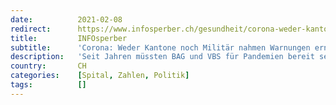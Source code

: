 ```yaml
---
date:          2021-02-08
redirect:      https://www.infosperber.ch/gesundheit/corona-weder-kantone-noch-militaer-nahmen-warnungen-ernst/
title:         INFOsperber
subtitle:      'Corona: Weder Kantone noch Militär nahmen Warnungen ernst'
description:   'Seit Jahren müssten BAG und VBS für Pandemien bereit sein. Trotzdem wurde nichts getan, um Intensivbetten aufzustocken.'
country:       CH
categories:    [Spital, Zahlen, Politik]
tags:          []
---
```

